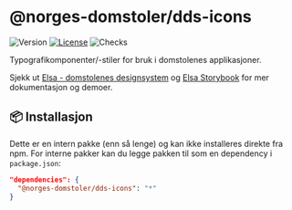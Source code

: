 # @norges-domstoler/dds-icons

![Version](https://img.shields.io/npm/v/@norges-domstoler/dds-icons) [![License](https://img.shields.io/npm/l/@norges-domstoler/dds-icons)](https://www.npmjs.com/package/@norges-domstoler/dds-icons) ![Checks](https://github.com/domstolene/designsystem/actions/workflows/release.yml/badge.svg)

Typografikomponenter/-stiler for bruk i domstolenes applikasjoner.

Sjekk ut [Elsa - domstolenes designsystem](https://design.domstol.no/) og [Elsa Storybook](https://domstolene.github.io/designsystem) for mer dokumentasjon og demoer.

## 📦 Installasjon

Dette er en intern pakke (enn så lenge) og kan ikke installeres direkte fra npm.
For interne pakker kan du legge pakken til som en dependency i `package.json`:

```json
"dependencies": {
  "@norges-domstoler/dds-icons": "*"
}
```
